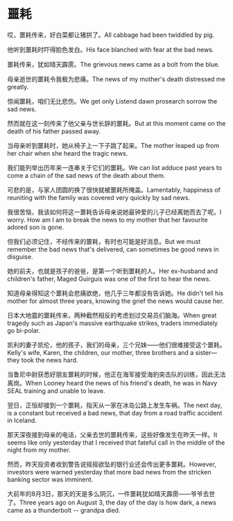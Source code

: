 # 噩耗

<p><span class="chinese">哎，噩耗传来，好白菜都让猪拱了。</span><span class="english">All cabbage had been twiddled by pig.</span></p>

<p><span class="chinese">他听到噩耗时吓得脸色发白。</span><span class="english">His face blanched with fear at the bad news.</span></p>

<p><span class="chinese">噩耗传来，犹如晴天霹雳。</span><span class="english">The grievous news came as a bolt from the blue.</span></p>

<p><span class="chinese">母亲逝世的噩耗令我极为悲痛。</span><span class="english">The news of my mother's death distressed me greatly.</span></p>

<p><span class="chinese">惊闻噩耗，咱们无比悲伤。</span><span class="english">We get only Listend dawn prosearch sorrow the sad news.</span></p>

<p><span class="chinese">然而就在这一刻传来了他父亲与世长辞的噩耗。</span><span class="english">But at this moment came on the death of his father passed away.</span></p>

<p><span class="chinese">当母亲听到噩耗时，她从椅子上一下子跳了起来。</span><span class="english">The mother leaped up from her chair when she heard the tragic news.</span></p>

<p><span class="chinese">我们能列举出历年来一连串关于它们的噩耗。</span><span class="english">We can list adduce past years to come a chain of the sad news of the death about them.</span></p>

<p><span class="chinese">可悲的是，与家人团圆的换了很快就被噩耗所掩盖。</span><span class="english">Lamentably, happiness of reuniting with the family was covered very quickly by sad news.</span></p>

<p><span class="chinese">我很苦恼，我该如何将这一噩耗告诉母亲说她最钟爱的儿子已经离她而去了呢。</span><span class="english">I worry. How am I am to break the news to my mother that her favourite adored son is gone.</span></p>

<p><span class="chinese">但我们必须记住，不经传来的噩耗，有时也可能是好消息。</span><span class="english">But we must remember the bad news that's delivered, can sometimes be good news in disguise.</span></p>

<p><span class="chinese">她的前夫，也就是孩子的爸爸，是第一个听到噩耗的人。</span><span class="english">Her ex-husband and children's father, Maged Guirguis was one of the first to hear the news.</span></p>

<p><span class="chinese">知道母亲得知这个噩耗会悲痛欲绝，他几乎三年都没有告诉她。</span><span class="english">He didn't tell his mother for almost three years, knowing the grief the news would cause her.</span></p>

<p><span class="chinese">日本大地震的噩耗传来，两种截然相反的考虑划过交易员们脑海。</span><span class="english">When great tragedy such as Japan's massive earthquake strikes, traders immediately go bi-polar.</span></p>

<p><span class="chinese">凯利的妻子凯伦，他的孩子，我们的母亲，三个兄妹——他们很难接受这个噩耗。</span><span class="english">Kelly's wife, Karen, the children, our mother, three brothers and a sister—they took the news hard.</span></p>

<p><span class="chinese">当鲁尼中尉获悉好朋友噩耗的时候，他正在海军接受海豹突击队的训练，因此无法离岗。</span><span class="english">When Looney heard the news of his friend's death, he was in Navy SEAL training and unable to leave.</span></p>

<p><span class="chinese">翌日，正恒却接到一个噩耗，指天从一家在冰岛公路上发生车祸。</span><span class="english">The next day, is a constant but received a bad news, that day from a road traffic accident in Iceland.</span></p>

<p><span class="chinese">那天深夜接到母亲的电话，父亲去世的噩耗传来，这些好像发生在昨天一样。</span><span class="english">It seems like only yesterday that I received that fateful call in the middle of the night from my mother.</span></p>

<p><span class="chinese">然而，昨天投资者收到警告说摇摇欲坠的银行业还会传出更多噩耗。</span><span class="english">However, investors were warned yesterday that more bad news from the stricken banking sector was imminent.</span></p>

<p><span class="chinese">大前年的8月3日，那天的天是多么阴沉，一件噩耗犹如晴天霹雳——爷爷去世了。</span><span class="english">Three years ago on August 3, the day of the day is how dark, a news came as a thunderbolt -- grandpa died.</span></p>

